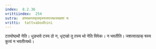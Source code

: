 ```yaml
---
index:  8.2.36
vrittiindex:  254
sutra:  व्रश्चभ्रस्जसृजमृजयजराजभ्रजच्छशां षः
vritti:  tattvabodhini 
---
```


टतयोष्ठथौ नेति। धुडभावे टस्य ठो न, धृट्पक्षे तु तस्य थो नेति विवेकः। न भवतीति। जशत्वात्प्राक् षस्य कुत्वं न भवतीत्यर्थः।

